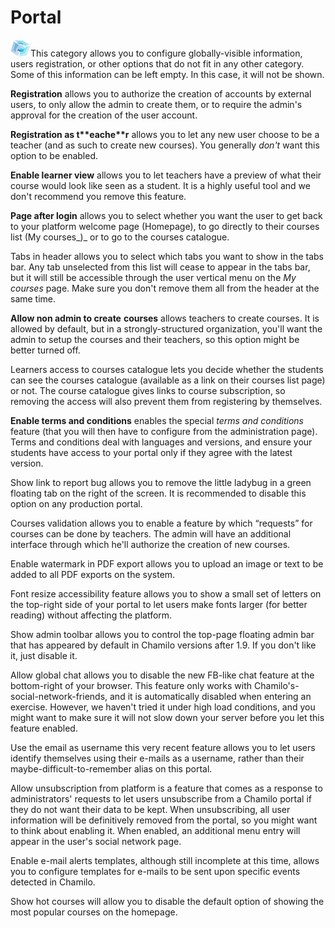 # Portal

![](../../../.gitbook/assets/graficos5%20%285%29.png)This category allows you to configure globally-visible information, users registration, or other options that do not fit in any other category. Some of this information can be left empty. In this case, it will not be shown.

**Registration** allows you to authorize the creation of accounts by external users, to only allow the admin to create them, or to require the admin's approval for the creation of the user account.

**Registration as t\*\***eache**\*\*r** allows you to let any new user choose to be a teacher \(and as such to create new courses\). You generally _don't_ want this option to be enabled.

**Enable learner view** allows you to let teachers have a preview of what their course would look like seen as a student. It is a highly useful tool and we don't recommend you remove this feature.

**Page after login** allows you to select whether you want the user to get back to your platform welcome page \(Homepage\), to go directly to their courses list \(My courses_\)_ or to go to the courses catalogue.

Tabs in header allows you to select which tabs you want to show in the tabs bar. Any tab unselected from this list will cease to appear in the tabs bar, but it will still be accessible through the user vertical menu on the _My courses_ page. Make sure you don't remove them all from the header at the same time.

**Allow non admin to create** **courses** allows teachers to create courses. It is allowed by default, but in a strongly-structured organization, you'll want the admin to setup the courses and their teachers, so this option might be better turned off.

Learners access to courses catalogue lets you decide whether the students can see the courses catalogue \(available as a link on their courses list page\) or not. The course catalogue gives links to course subscription, so removing the access will also prevent them from registering by themselves.

**Enable terms and conditions** enables the special _terms and conditions_ feature \(that you will then have to configure from the administration page\). Terms and conditions deal with languages and versions, and ensure your students have access to your portal only if they agree with the latest version.

Show link to report bug allows you to remove the little ladybug in a green floating tab on the right of the screen. It is recommended to disable this option on any production portal.

Courses validation allows you to enable a feature by which “requests” for courses can be done by teachers. The admin will have an additional interface through which he'll authorize the creation of new courses.

Enable watermark in PDF export allows you to upload an image or text to be added to all PDF exports on the system.

Font resize accessibility feature allows you to show a small set of letters on the top-right side of your portal to let users make fonts larger \(for better reading\) without affecting the platform.

Show admin toolbar allows you to control the top-page floating admin bar that has appeared by default in Chamilo versions after 1.9. If you don't like it, just disable it.

Allow global chat allows you to disable the new FB-like chat feature at the bottom-right of your browser. This feature only works with Chamilo's-social-network-friends, and it is automatically disabled when entering an exercise. However, we haven't tried it under high load conditions, and you might want to make sure it will not slow down your server before you let this feature enabled.

Use the email as username this very recent feature allows you to let users identify themselves using their e-mails as a username, rather than their maybe-difficult-to-remember alias on this portal.

Allow unsubscription from platform is a feature that comes as a response to administrators' requests to let users unsubscribe from a Chamilo portal if they do not want their data to be kept. When unsubscribing, all user information will be definitively removed from the portal, so you might want to think about enabling it. When enabled, an additional menu entry will appear in the user's social network page.

Enable e-mail alerts templates, although still incomplete at this time, allows you to configure templates for e-mails to be sent upon specific events detected in Chamilo.

Show hot courses will allow you to disable the default option of showing the most popular courses on the homepage.

